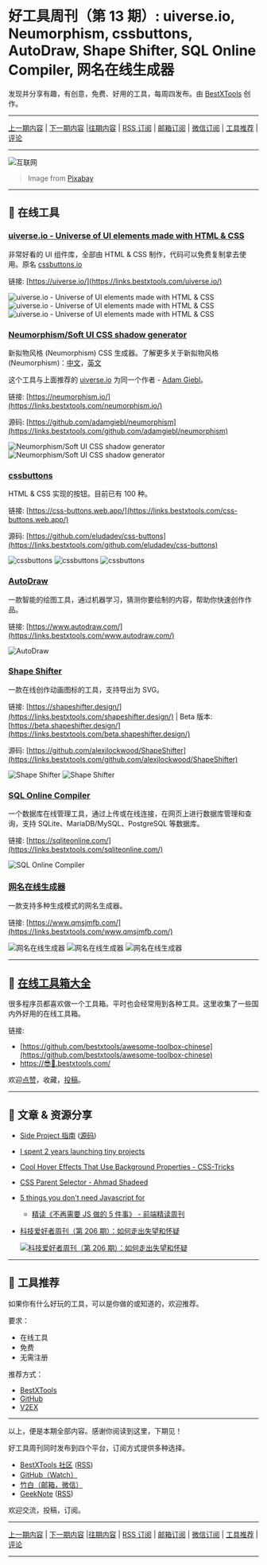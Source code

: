 # 好工具周刊（第 13 期）: uiverse.io, Neumorphism, cssbuttons, AutoDraw, Shape Shifter, SQL Online Compiler, 网名在线生成器

发现并分享有趣，有创意，免费、好用的工具，每周四发布。由 [BestXTools](https://www.bestxtools.com/) 创作。

---

[上一期内容](https://github.com/bestxtools/weekly-cn/blob/main/docs/issue-12.md) | [下一期内容](https://github.com/bestxtools/weekly-cn/blob/main/docs/issue-14.md) |[往期内容](https://github.com/bestxtools/weekly-cn) | [RSS 订阅](https://discuss-cn.bestxtools.com/t/weekly) | [邮箱订阅](https://bestxtools.zhubai.love/) | [微信订阅](https://discuss-cn.bestxtools.com/d/5/2) | [工具推荐](https://discuss-cn.bestxtools.com/d/8) | [评论](https://discuss-cn.bestxtools.com/d/37/3)

---

![互联网](https://cdn.jsdelivr.net/gh/bestxtools/weekly-cn@main/images/2022-05-19-02-43-20.jpeg)

> Image from [Pixabay](https://pixabay.com/zh/illustrations/icon-working-social-media-network-7100795/)

---

## 🌈 在线工具

### [uiverse.io - Universe of UI elements made with HTML & CSS](https://links.bestxtools.com/uiverse.io/)

非常好看的 UI 组件库，全部由 HTML & CSS 制作，代码可以免费复制拿去使用。原名 [cssbuttons.io](https://links.bestxtools.com/cssbuttons.io)

链接: [https://uiverse.io/](https://links.bestxtools.com/uiverse.io/)

![uiverse.io - Universe of UI elements made with HTML & CSS](https://cdn.jsdelivr.net/gh/bestxtools/weekly-cn@main/images/2022-05-19-00-04-36.png)
![uiverse.io - Universe of UI elements made with HTML & CSS](https://cdn.jsdelivr.net/gh/bestxtools/weekly-cn@main/images/2022-05-19-00-05-31.png)
![uiverse.io - Universe of UI elements made with HTML & CSS](https://cdn.jsdelivr.net/gh/bestxtools/weekly-cn@main/images/2022-05-19-00-06-20.png)

### [Neumorphism/Soft UI CSS shadow generator](https://links.bestxtools.com/neumorphism.io/)

新拟物风格 (Neumorphism) CSS 生成器。了解更多关于新拟物风格 (Neumorphism)：[中文](https://links.bestxtools.com/www.25xt.com/article/59910.html)，[英文](https://links.bestxtools.com/uxdesign.cc/neumorphism-in-user-interfaces-b47cef3bf3a6)

这个工具与上面推荐的 [uiverse.io](https://links.bestxtools.com/uiverse.io/) 为同一个作者 - [Adam Giebl](https://links.bestxtools.com/github.com/adamgiebl)。

链接: [https://neumorphism.io/](https://links.bestxtools.com/neumorphism.io/)

源码: [https://github.com/adamgiebl/neumorphism](https://links.bestxtools.com/github.com/adamgiebl/neumorphism)

![Neumorphism/Soft UI CSS shadow generator](https://cdn.jsdelivr.net/gh/bestxtools/weekly-cn@main/images/2022-05-19-01-02-45.png)
![Neumorphism/Soft UI CSS shadow generator](https://cdn.jsdelivr.net/gh/bestxtools/weekly-cn@main/images/2022-05-19-01-03-34.png)

### [cssbuttons](https://links.bestxtools.com/css-buttons.web.app/)

HTML & CSS 实现的按钮。目前已有 100 种。

链接: [https://css-buttons.web.app/](https://links.bestxtools.com/css-buttons.web.app/)

源码: [https://github.com/eludadev/css-buttons](https://links.bestxtools.com/github.com/eludadev/css-buttons)

![cssbuttons](https://cdn.jsdelivr.net/gh/bestxtools/weekly-cn@main/images/2022-05-19-01-28-30.gif)
![cssbuttons](https://cdn.jsdelivr.net/gh/bestxtools/weekly-cn@main/images/2022-05-19-01-28-35.png)
![cssbuttons](https://cdn.jsdelivr.net/gh/bestxtools/weekly-cn@main/images/2022-05-19-01-29-43.png)

### [AutoDraw](https://links.bestxtools.com/www.autodraw.com/)

一款智能的绘图工具，通过机器学习，猜测你要绘制的内容，帮助你快速创作作品。

链接: [https://www.autodraw.com/](https://links.bestxtools.com/www.autodraw.com/)

![AutoDraw](https://cdn.jsdelivr.net/gh/bestxtools/weekly-cn@main/images/2022-05-19-01-53-25.png)

### [Shape Shifter](https://links.bestxtools.com/shapeshifter.design/)

一款在线创作动画图标的工具，支持导出为 SVG。

链接: [https://shapeshifter.design/](https://links.bestxtools.com/shapeshifter.design/) | Beta 版本: [https://beta.shapeshifter.design/](https://links.bestxtools.com/beta.shapeshifter.design/)

源码: [https://github.com/alexjlockwood/ShapeShifter](https://links.bestxtools.com/github.com/alexjlockwood/ShapeShifter)

![Shape Shifter](https://cdn.jsdelivr.net/gh/bestxtools/weekly-cn@main/images/2022-05-19-02-43-29.png)
![Shape Shifter](https://cdn.jsdelivr.net/gh/bestxtools/weekly-cn@main/images/2022-05-19-02-43-27.gif)

### [SQL Online Compiler](https://links.bestxtools.com/sqliteonline.com/)

一个数据库在线管理工具，通过上传或在线连接，在网页上进行数据库管理和查询，支持 SQLite、MariaDB/MySQL、PostgreSQL 等数据库。

链接: [https://sqliteonline.com/](https://links.bestxtools.com/sqliteonline.com/)

![SQL Online Compiler](https://cdn.jsdelivr.net/gh/bestxtools/weekly-cn@main/images/2022-05-19-02-14-42.png)

### [网名在线生成器](https://links.bestxtools.com/www.qmsjmfb.com/)

一款支持多种生成模式的网名生成器。

链接: [https://www.qmsjmfb.com/](https://links.bestxtools.com/www.qmsjmfb.com/)

![网名在线生成器](https://cdn.jsdelivr.net/gh/bestxtools/weekly-cn@main/images/2022-05-19-02-28-00.png)
![网名在线生成器](https://cdn.jsdelivr.net/gh/bestxtools/weekly-cn@main/images/2022-05-19-02-28-01.png)
![网名在线生成器](https://cdn.jsdelivr.net/gh/bestxtools/weekly-cn@main/images/2022-05-19-02-28-02.png)

---

## 🧰 [在线工具箱大全](https://awesome-toolbox-chinese.bestxtools.com/)

很多程序员都喜欢做一个工具箱。平时也会经常用到各种工具。这里收集了一些国内外好用的在线工具箱。

链接:

- [https://github.com/bestxtools/awesome-toolbox-chinese](https://github.com/bestxtools/awesome-toolbox-chinese)
- [https://😎🧰.bestxtools.com/](https://😎🧰.bestxtools.com/)

欢迎[点赞](https://github.com/bestxtools/awesome-toolbox-chinese)，收藏，[投稿](https://github.com/bestxtools/awesome-toolbox-chinese/issues)。

---

## 🌈 文章 & 资源分享

- [Side Project 指南](https://links.bestxtools.com/sideproject.guide/) ([源码](https://links.bestxtools.com/github.com/timqian/sideproject.guide))

- [I spent 2 years launching tiny projects](https://links.bestxtools.com/tinyprojects.dev/posts/i_spent_two_years_launching_tiny_projects)

- [Cool Hover Effects That Use Background Properties - CSS-Tricks](https://links.bestxtools.com/css-tricks.com/cool-hover-effects-using-background-properties/)

- [CSS Parent Selector - Ahmad Shadeed](https://links.bestxtools.com/ishadeed.com/article/css-has-parent-selector/)

- [5 things you don't need Javascript for](https://links.bestxtools.com/lexoral.com/blog/you-dont-need-js/)

  - [精读《不再需要 JS 做的 5 件事》 - 前端精读周刊](https://links.bestxtools.com/github.com/ascoders/weekly/blob/master/%E5%89%8D%E6%B2%BF%E6%8A%80%E6%9C%AF/238.%E7%B2%BE%E8%AF%BB%E3%80%8A%E4%B8%8D%E5%86%8D%E9%9C%80%E8%A6%81%20JS%20%E5%81%9A%E7%9A%84%205%20%E4%BB%B6%E4%BA%8B%E3%80%8B.md)

- [科技爱好者周刊（第 206 期）：如何走出失望和怀疑](https://links.bestxtools.com/www.ruanyifeng.com/blog/2022/05/weekly-issue-206.html)

  [![科技爱好者周刊（第 206 期）：如何走出失望和怀疑](https://cdn.jsdelivr.net/gh/bestxtools/weekly-cn@main/images/2022-05-19-02-43-10.png)](https://links.bestxtools.com/www.ruanyifeng.com/blog/2022/05/weekly-issue-206.html)

---

## 🌈 工具推荐

如果你有什么好玩的工具，可以是你做的或知道的，欢迎推荐。

要求：

- 在线工具
- 免费
- 无需注册

推荐方式：

- [BestXTools](https://discuss-cn.bestxtools.com/d/8)
- [GitHub](https://github.com/bestxtools/weekly-cn/issues)
- [V2EX](https://links.bestxtools.com/www.v2ex.com/t/836201?r=BestXTools)

---

以上，便是本期全部内容。感谢你阅读到这里，下期见！

好工具周刊同时发布到四个平台，订阅方式提供多种选择。

- [BestXTools 社区](https://discuss-cn.bestxtools.com/t/weekly) ([RSS](https://discuss-cn.bestxtools.com/atom/t/weekly/discussions))
- [GitHub（Watch）](https://github.com/bestxtools/weekly-cn)
- [竹白（邮箱，微信）](https://bestxtools.zhubai.love/)
- [GeekNote](https://geeknote.net/bestxtools) ([RSS](https://geeknote.net/bestxtools/feed.atom))

欢迎交流，投稿，订阅。

---

[上一期内容](https://github.com/bestxtools/weekly-cn/blob/main/docs/issue-12.md) | [下一期内容](https://github.com/bestxtools/weekly-cn/blob/main/docs/issue-14.md) |[往期内容](https://github.com/bestxtools/weekly-cn) | [RSS 订阅](https://discuss-cn.bestxtools.com/t/weekly) | [邮箱订阅](https://bestxtools.zhubai.love/) | [微信订阅](https://discuss-cn.bestxtools.com/d/5/2) | [工具推荐](https://discuss-cn.bestxtools.com/d/8) | [评论](https://discuss-cn.bestxtools.com/d/37/3)

---
